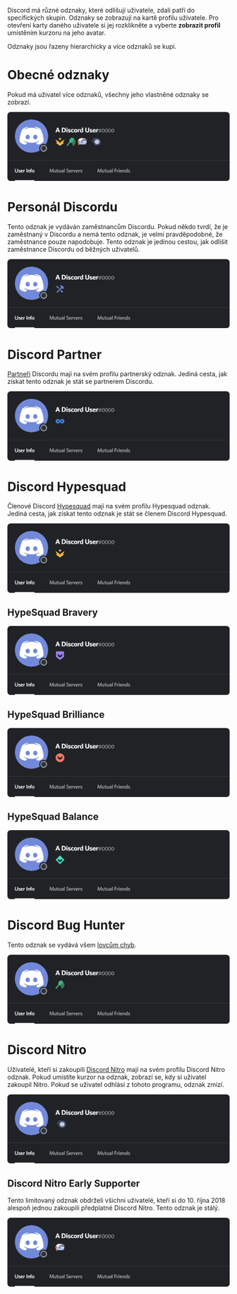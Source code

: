 <!-- TITLE: [CZ] Odznaky -->
<!-- SUBTITLE: Informace o různých uživatelských odznacích na Discordu -->

Discord má různé odznaky, které odlišují uživatele, zdali patří do specifických skupin. Odznaky se zobrazují na kartě profilu uživatele. Pro otevření karty daného uživatele si jej rozklikněte a vyberte **zobrazit profil** umístěním kurzoru na jeho avatar.

Odznaky jsou řazeny hierarchicky a více odznaků se kupí.

# Obecné odznaky
Pokud má uživatel více odznaků, všechny jeho vlastněné odznaky se zobrazí.

![Generalbadges](/uploads/badges/generalbadges.png "Obecný přehled odznaků")

# Personál Discordu
Tento odznak je vydáván zaměstnancům Discordu. Pokud někdo tvrdí, že je zaměstnaný v Discordu a nemá tento odznak, je velmi pravděpodobné, že zaměstnance pouze napodobuje. Tento odznak je jedinou cestou, jak odlišit zaměstnance Discordu od běžných uživatelů.

![Staffbadge](/uploads/badges/newstaffbadge.png "Odznak zaměstnance Discordu")

# Discord Partner
[Partneři](/partner) Discordu mají na svém profilu partnerský odznak. Jediná cesta, jak získat tento odznak je stát se partnerem Discordu.

![Newpartnerbadge](/uploads/badges/newpartnerbadge.png "Odznak Discord Partnera")
# Discord Hypesquad
Členové Discord [Hypesquad](/hypesquad) mají na svém profilu Hypesquad odznak. Jediná cesta, jak získat tento odznak je stát se členem Discord Hypesquad.

![Hypesquadbadge](/uploads/badges/newhypesquadbadge.png "Odznak člena Hypesquad")

## HypeSquad Bravery

![HypeSquadbravery](/uploads/badges/hypesquadbravery.png "Odznak HypeSquad Bravery")

## HypeSquad Brilliance

![HypeSquadbrilliance](/uploads/badges/hypesquadbrilliance.png "Odznak HypeSquad Brilliance")

## HypeSquad Balance

![HypeSquadbalance](/uploads/badges/hypesquadbalance.png "Odznak HypeSquad Balance")

# Discord Bug Hunter
Tento odznak se vydává všem [lovcům chyb](/bug-hunters).

![Bughunterbadge](/uploads/badges/bughunterbadge.png "Odznak Discord Bug Hunter")
# Discord Nitro
Uživatelé, kteří si zakoupili [Discord Nitro](/nitro) mají na svém profilu Discord Nitro odznak. Pokud umístíte kurzor na odznak, zobrazí se, kdy si uživatel zakoupil Nitro. Pokud se uživatel odhlásí z tohoto programu, odznak zmizí.

![Nitrobadge](/uploads/badges/newnitrobadge.png "Odznak Discord Nitro")

## Discord Nitro Early Supporter
Tento limitovaný odznak obdrželi všichni uživatelé, kteří si do 10. října 2018 alespoň jednou zakoupili předplatné Discord Nitro. Tento odznak je stálý.

![Nitroearlysupporterbadge](/uploads/badges/nitroearlysupporterbadge.png "Odznak Nitro Early Supporter")